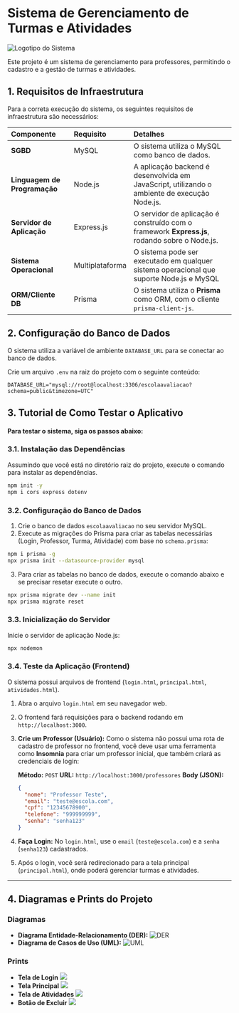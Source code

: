 # Sistema de Gerenciamento de Turmas e Atividades

![Logotipo do Sistema](./docs/logoo.png)

Este projeto é um sistema de gerenciamento para professores, permitindo o cadastro e a gestão de turmas e atividades.

## 1. Requisitos de Infraestrutura

Para a correta execução do sistema, os seguintes requisitos de infraestrutura são necessários:

| Componente | Requisito | Detalhes |
| :--- | :--- | :--- |
| **SGBD** | MySQL | O sistema utiliza o MySQL como banco de dados.
| **Linguagem de Programação** | Node.js | A aplicação backend é desenvolvida em JavaScript, utilizando o ambiente de execução Node.js. |
| **Servidor de Aplicação** | Express.js | O servidor de aplicação é construído com o framework **Express.js**, rodando sobre o Node.js. |
| **Sistema Operacional** | Multiplataforma | O sistema pode ser executado em qualquer sistema operacional que suporte Node.js e MySQL |
| **ORM/Cliente DB** | Prisma | O sistema utiliza o **Prisma** como ORM, com o cliente `prisma-client-js`. |

## 2. Configuração do Banco de Dados

O sistema utiliza a variável de ambiente `DATABASE_URL` para se conectar ao banco de dados.

Crie um arquivo `.env` na raiz do projeto com o seguinte conteúdo:

```env
DATABASE_URL="mysql://root@localhost:3306/escolaavaliacao?schema=public&timezone=UTC"
```

## 3. Tutorial de Como Testar o Aplicativo

#### Para testar o sistema, siga os passos abaixo:

### 3.1. Instalação das Dependências

Assumindo que você está no diretório raiz do projeto, execute o comando para instalar as dependências.

```bash
npm init -y
npm i cors express dotenv
```

### 3.2. Configuração do Banco de Dados

1.  Crie o banco de dados `escolaavaliacao` no seu servidor MySQL.
2.  Execute as migrações do Prisma para criar as tabelas necessárias (Login, Professor, Turma, Atividade) com base no `schema.prisma`:

```bash
npm i prisma -g
npx prisma init --datasource-provider mysql
```
3. Para criar as tabelas no banco de dados, execute o comando abaixo e se precisar resetar execute o outro.

```bash
npx prisma migrate dev --name init
npx prisma migrate reset
```

### 3.3. Inicialização do Servidor

Inicie o servidor de aplicação Node.js:

```bash
npx nodemon
```

### 3.4. Teste da Aplicação (Frontend)

O sistema possui arquivos de frontend (`login.html`, `principal.html`, `atividades.html`).

1.  Abra o arquivo `login.html` em seu navegador web.
2.  O frontend fará requisições para o backend rodando em `http://localhost:3000`.
3.  **Crie um Professor (Usuário):** Como o sistema não possui uma rota de cadastro de professor no frontend, você deve usar uma ferramenta como **Insomnia** para criar um professor inicial, que também criará as credenciais de login:

    **Método:** `POST`
    **URL:** `http://localhost:3000/professores`
    **Body (JSON):**
    ```json
    {
      "nome": "Professor Teste",
      "email": "teste@escola.com",
      "cpf": "12345678900",
      "telefone": "999999999",
      "senha": "senha123"
    }
    ```

4.  **Faça Login:** No `login.html`, use o `email` (`teste@escola.com`) e a `senha` (`senha123`) cadastrados.
5.  Após o login, você será redirecionado para a tela principal (`principal.html`), onde poderá gerenciar turmas e atividades.

---

## 4. Diagramas e Prints do Projeto

### Diagramas

*   **Diagrama Entidade-Relacionamento (DER):**
    ![DER](./docs/DER-psof-aula06.png)
*   **Diagrama de Casos de Uso (UML):**
    ![UML](./docs/UML-psof-aula06.png)

### Prints 

* **Tela de Login**
![](./docs/tela-login.png)
* **Tela Principal**
![](./docs/tela-principal.png)
* **Tela de Atividades**
![](./docs/tela-atividades.png)
* **Botão de Excluir**
![](./docs/excluir.png)

